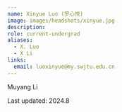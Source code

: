 ```yaml
---
name: Xinyue Luo (罗心悦)
image: images/headshots/xinyue.jpg
description:
role: current-undergrad
aliases:
  - X. Luo
  - X Li
links:
  email: luoxinyue@my.swjtu.edu.cn
---
```


Muyang Li

Last updated: 2024.8


